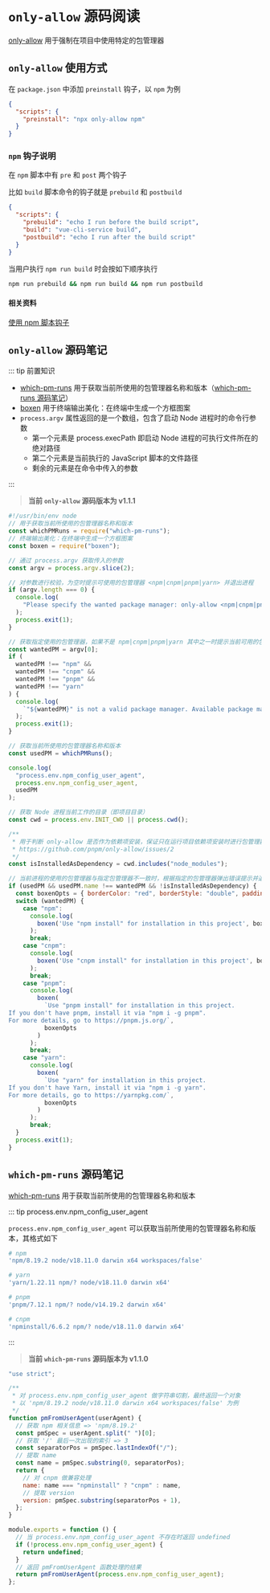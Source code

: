 # `only-allow` 源码阅读

[only-allow](https://github.com/pnpm/only-allow) 用于强制在项目中使用特定的包管理器

## `only-allow` 使用方式

在 `package.json` 中添加 `preinstall` 钩子，以 `npm` 为例

```json
{
  "scripts": {
    "preinstall": "npx only-allow npm"
  }
}
```

### `npm` 钩子说明

在 `npm` 脚本中有 `pre` 和 `post` 两个钩子

比如 `build` 脚本命令的钩子就是 `prebuild` 和 `postbuild`

```json
{
  "scripts": {
    "prebuild": "echo I run before the build script",
    "build": "vue-cli-service build",
    "postbuild": "echo I run after the build script"
  }
}
```

当用户执行 `npm run build` 时会按如下顺序执行

```sh
npm run prebuild && npm run build && npm run postbuild
```

#### 相关资料

[使用 npm 脚本钩子](https://github.com/maomao1996/daily-notes/issues/20)

## `only-allow` 源码笔记

::: tip 前置知识

- [which-pm-runs](https://github.com/zkochan/packages/tree/main/which-pm-runs) 用于获取当前所使用的包管理器名称和版本（[which-pm-runs 源码笔记](#which-pm-runs-源码笔记)）
- [boxen](https://github.com/sindresorhus/boxen) 用于终端输出美化：在终端中生成一个方框图案
- `process.argv` 属性返回的是一个数组，包含了启动 Node 进程时的命令行参数
  - 第一个元素是 process.execPath 即启动 Node 进程的可执行文件所在的绝对路径
  - 第二个元素是当前执行的 JavaScript 脚本的文件路径
  - 剩余的元素是在命令中传入的参数

:::

> **当前 `only-allow` 源码版本为 v1.1.1**

```js
#!/usr/bin/env node
// 用于获取当前所使用的包管理器名称和版本
const whichPMRuns = require("which-pm-runs");
// 终端输出美化：在终端中生成一个方框图案
const boxen = require("boxen");

// 通过 process.argv 获取传入的参数
const argv = process.argv.slice(2);

// 对参数进行校验，为空时提示可使用的包管理器 <npm|cnpm|pnpm|yarn> 并退出进程
if (argv.length === 0) {
  console.log(
    "Please specify the wanted package manager: only-allow <npm|cnpm|pnpm|yarn>"
  );
  process.exit(1);
}

// 获取指定使用的包管理器，如果不是 npm|cnpm|pnpm|yarn 其中之一时提示当前可用的包管理器并退出进程
const wantedPM = argv[0];
if (
  wantedPM !== "npm" &&
  wantedPM !== "cnpm" &&
  wantedPM !== "pnpm" &&
  wantedPM !== "yarn"
) {
  console.log(
    `"${wantedPM}" is not a valid package manager. Available package managers are: npm, cnpm, pnpm, or yarn.`
  );
  process.exit(1);
}

// 获取当前所使用的包管理器名称和版本
const usedPM = whichPMRuns();

console.log(
  "process.env.npm_config_user_agent",
  process.env.npm_config_user_agent,
  usedPM
);

// 获取 Node 进程当前工作的目录（即项目目录）
const cwd = process.env.INIT_CWD || process.cwd();

/**
 * 用于判断 only-allow 是否作为依赖项安装，保证只在运行项目依赖项安装时进行包管理器验证
 * https://github.com/pnpm/only-allow/issues/2
 */
const isInstalledAsDependency = cwd.includes("node_modules");

// 当前进程的使用的包管理器与指定包管理器不一致时，根据指定的包管理器弹出错误提示并退出进程
if (usedPM && usedPM.name !== wantedPM && !isInstalledAsDependency) {
  const boxenOpts = { borderColor: "red", borderStyle: "double", padding: 1 };
  switch (wantedPM) {
    case "npm":
      console.log(
        boxen('Use "npm install" for installation in this project', boxenOpts)
      );
      break;
    case "cnpm":
      console.log(
        boxen('Use "cnpm install" for installation in this project', boxenOpts)
      );
      break;
    case "pnpm":
      console.log(
        boxen(
          `Use "pnpm install" for installation in this project.
If you don't have pnpm, install it via "npm i -g pnpm".
For more details, go to https://pnpm.js.org/`,
          boxenOpts
        )
      );
      break;
    case "yarn":
      console.log(
        boxen(
          `Use "yarn" for installation in this project.
If you don't have Yarn, install it via "npm i -g yarn".
For more details, go to https://yarnpkg.com/`,
          boxenOpts
        )
      );
      break;
  }
  process.exit(1);
}
```

## `which-pm-runs` 源码笔记

[which-pm-runs](https://github.com/zkochan/packages/tree/main/which-pm-runs) 用于获取当前所使用的包管理器名称和版本

::: tip process.env.npm_config_user_agent

`process.env.npm_config_user_agent` 可以获取当前所使用的包管理器名称和版本，其格式如下

```sh
# npm
'npm/8.19.2 node/v18.11.0 darwin x64 workspaces/false'

# yarn
'yarn/1.22.11 npm/? node/v18.11.0 darwin x64'

# pnpm
'pnpm/7.12.1 npm/? node/v14.19.2 darwin x64'

# cnpm
'npminstall/6.6.2 npm/? node/v18.11.0 darwin x64'
```

:::

> **当前 `which-pm-runs` 源码版本为 v1.1.0**

```js
"use strict";

/**
 * 对 process.env.npm_config_user_agent 做字符串切割，最终返回一个对象
 * 以 'npm/8.19.2 node/v18.11.0 darwin x64 workspaces/false' 为例
 */
function pmFromUserAgent(userAgent) {
  // 获取 npm 相关信息 => 'npm/8.19.2'
  const pmSpec = userAgent.split(" ")[0];
  // 获取 '/' 最后一次出现的索引 => 3
  const separatorPos = pmSpec.lastIndexOf("/");
  // 提取 name
  const name = pmSpec.substring(0, separatorPos);
  return {
    // 对 cnpm 做兼容处理
    name: name === "npminstall" ? "cnpm" : name,
    // 提取 version
    version: pmSpec.substring(separatorPos + 1),
  };
}

module.exports = function () {
  // 当 process.env.npm_config_user_agent 不存在时返回 undefined
  if (!process.env.npm_config_user_agent) {
    return undefined;
  }
  // 返回 pmFromUserAgent 函数处理的结果
  return pmFromUserAgent(process.env.npm_config_user_agent);
};
```
